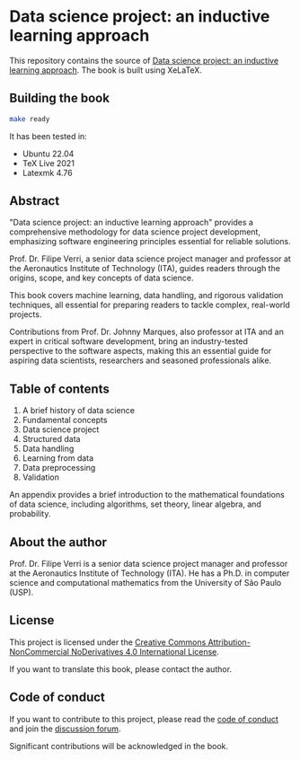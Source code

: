 # Data science project: an inductive learning approach

This repository contains the source of [Data science project: an inductive
learning approach](https://leanpub.com/dsp).  The book is built using XeLaTeX.

## Building the book

```bash
make ready
```

It has been tested in:

- Ubuntu 22.04
- TeX Live 2021
- Latexmk 4.76

## Abstract

"Data science project: an inductive learning approach" provides a comprehensive
methodology for data science project development, emphasizing software
engineering principles essential for reliable solutions.

Prof. Dr. Filipe Verri, a senior data science project manager and professor at
the Aeronautics Institute of Technology (ITA), guides readers through the
origins, scope, and key concepts of data science.

This book covers machine learning, data handling, and rigorous validation
techniques, all essential for preparing readers to tackle complex, real-world
projects.

Contributions from Prof. Dr. Johnny Marques, also professor at ITA and an
expert in critical software development, bring an industry-tested perspective
to the software aspects, making this an essential guide for aspiring data
scientists, researchers and seasoned professionals alike.

## Table of contents

1. A brief history of data science
1. Fundamental concepts
1. Data science project
1. Structured data
1. Data handling
1. Learning from data
1. Data preprocessing
1. Validation

An appendix provides a brief introduction to the mathematical foundations of
data science, including algorithms, set theory, linear algebra, and probability.

## About the author

Prof. Dr. Filipe Verri is a senior data science project manager and professor at
the Aeronautics Institute of Technology (ITA). He has a Ph.D. in computer
science and computational mathematics from the University of São Paulo (USP).

## License

This project is licensed under the [Creative Commons Attribution-NonCommercial
NoDerivatives 4.0 International License](LICENSE.md).

If you want to translate this book, please contact the author.

## Code of conduct

If you want to contribute to this project, please read the [code of
conduct](CODE_OF_CONDUCT.md) and join the [discussion
forum](https://github.com/verri/dsp-book/discussions).

Significant contributions will be acknowledged in the book.
